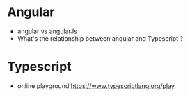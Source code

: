 # Angular
- angular vs angularJs
- What's the relationship between angular and Typescript ?

# Typescript
- online playground https://www.typescriptlang.org/play